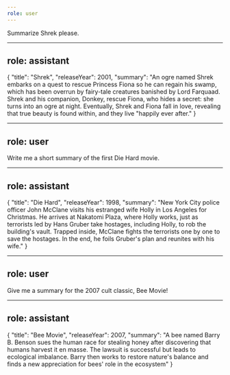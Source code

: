 ```yaml
---
role: user
---
```

Summarize Shrek please.

---
role: assistant
---
{
  "title": "Shrek",
  "releaseYear": 2001,
  "summary": "An ogre named Shrek embarks on a quest to rescue Princess Fiona so he can regain his swamp, which has been overrun by fairy-tale creatures banished by Lord Farquaad. Shrek and his companion, Donkey, rescue Fiona, who hides a secret: she turns into an ogre at night. Eventually, Shrek and Fiona fall in love, revealing that true beauty is found within, and they live "happily ever after."
}


---
role: user
---
Write me a short summary of the first Die Hard movie.

---
role: assistant
---
{
  "title": "Die Hard",
  "releaseYear": 1998,
  "summary": "New York City police officer John McClane visits his estranged wife Holly in Los Angeles for Christmas. He arrives at Nakatomi Plaza, where Holly works, just as terrorists led by Hans Gruber take hostages, including Holly, to rob the building's vault. Trapped inside, McClane fights the terrorists one by one to save the hostages. In the end, he foils Gruber's plan and reunites with his wife."
}


---
role: user
---
Give me a summary for the 2007 cult classic, Bee Movie!

---
role: assistant
---
{
  "title": "Bee Movie",
  "releaseYear": 2007,
  "summary": "A bee named Barry B. Benson sues the human race for stealing honey after discovering that humans harvest it en masse. The lawsuit is successful but leads to ecological imbalance. Barry then works to restore nature's balance and finds a new appreciation for bees' role in the ecosystem"
}
